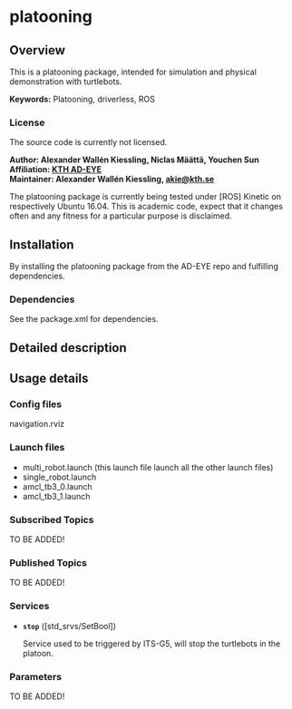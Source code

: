 # platooning

## Overview

This is a platooning package, intended for simulation and physical demonstration with turtlebots.

**Keywords:** Platooning, driverless, ROS

### License

The source code is currently not licensed.

**Author: Alexander Wallén Kiessling, Niclas Määttä, Youchen Sun<br />
Affiliation: [KTH AD-EYE](https://www.adeye.se/)<br />
Maintainer: Alexander Wallén Kiessling, akie@kth.se**

The platooning package is currently being tested under [ROS] Kinetic on respectively Ubuntu 16.04.
This is academic code, expect that it changes often and any fitness for a particular purpose is disclaimed.

## Installation

By installing the platooning package from the AD-EYE repo and fulfilling dependencies.

### Dependencies

See the package.xml for dependencies.

## Detailed description

## Usage details
### Config files

navigation.rviz

### Launch files

* multi_robot.launch (this launch file launch all the other launch files)
* single_robot.launch
* amcl_tb3_0.launch
* amcl_tb3_1.launch


### Subscribed Topics

TO BE ADDED!


### Published Topics

TO BE ADDED!


### Services

* **`stop`** ([std_srvs/SetBool])

	Service used to be triggered by ITS-G5, will stop the turtlebots in the platoon.

		

### Parameters

TO BE ADDED!


